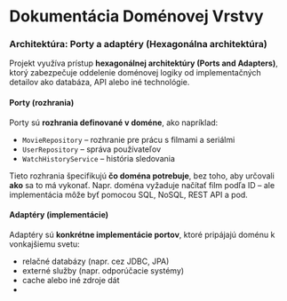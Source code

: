 # Dokumentácia Doménovej Vrstvy

### Architektúra: Porty a adaptéry (Hexagonálna architektúra)

Projekt využíva prístup **hexagonálnej architektúry (Ports and Adapters)**, ktorý zabezpečuje oddelenie doménovej logiky od implementačných detailov ako databáza, API alebo iné technológie.

#### Porty (rozhrania)

Porty sú **rozhrania definované v doméne**, ako napríklad:

- `MovieRepository` – rozhranie pre prácu s filmami a seriálmi
- `UserRepository` – správa používateľov
- `WatchHistoryService` – história sledovania

Tieto rozhrania špecifikujú **čo doména potrebuje**, bez toho, aby určovali **ako** sa to má vykonať. Napr. doména vyžaduje načítať film podľa ID – ale implementácia môže byť pomocou SQL, NoSQL, REST API a pod.

#### Adaptéry (implementácie)

Adaptéry sú **konkrétne implementácie portov**, ktoré pripájajú doménu k vonkajšiemu svetu:

- relačné databázy (napr. cez JDBC, JPA)
- externé služby (napr. odporúčacie systémy)
- cache alebo iné zdroje dát
- 
